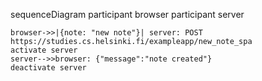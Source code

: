 sequenceDiagram
    participant browser
    participant server
    
    browser->>|{note: "new note"}| server: POST https://studies.cs.helsinki.fi/exampleapp/new_note_spa
    activate server
    server-->>browser: {"message":"note created"}
    deactivate server    